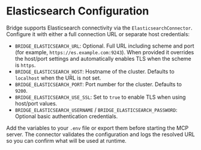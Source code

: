 # Elasticsearch Configuration

Bridge supports Elasticsearch connectivity via the `ElasticsearchConnector`. Configure it with either a full connection URL or separate host credentials:

- `BRIDGE_ELASTICSEARCH_URL`: Optional. Full URL including scheme and port (for example, `https://es.example.com:9243`). When provided it overrides the host/port settings and automatically enables TLS when the scheme is `https`.
- `BRIDGE_ELASTICSEARCH_HOST`: Hostname of the cluster. Defaults to `localhost` when the URL is not set.
- `BRIDGE_ELASTICSEARCH_PORT`: Port number for the cluster. Defaults to `9200`.
- `BRIDGE_ELASTICSEARCH_USE_SSL`: Set to `true` to enable TLS when using host/port values.
- `BRIDGE_ELASTICSEARCH_USERNAME` / `BRIDGE_ELASTICSEARCH_PASSWORD`: Optional basic authentication credentials.

Add the variables to your `.env` file or export them before starting the MCP server. The connector validates the configuration and logs the resolved URL so you can confirm what will be used at runtime.

